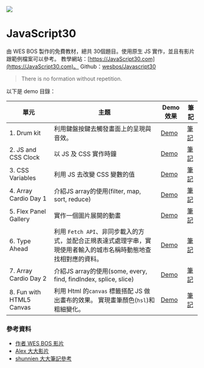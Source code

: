 ﻿![](https://javascript30.com/images/JS3-social-share.png)

# JavaScript30


由 WES BOS 製作的免費教材，總共 30個題目。使用原生 JS 實作，並且有影片跟範例檔案可以參考。
教學網站：[https://JavaScript30.com](https://JavaScript30.com)。
Github：[wesbos/Javascript30](https://github.com/wesbos/JavaScript30)

> There is no formation without repetition.

以下是 demo 目錄：

| 單元                     | 主題                                                                                                             | Demo效果                                                                                | 筆記                                                                                                        |
| ------------------------ | ---------------------------------------------------------------------------------------------------------------- | --------------------------------------------------------------------------------------- | ----------------------------------------------------------------------------------------------------------- |
| 1. Drum kit              | 利用鍵盤按鍵去觸發畫面上的呈現與音效。                                                                           | [Demo](https://hazelhsieh.github.io/JavaScript30/01%20-%20JavaScript%20Drum%20Kit/)     | [筆記](https://github.com/HazelHsieh/JavaScript30/tree/main/01%20-%20JavaScript%20Drum%20Kit/README.md)     |
| 2. JS and CSS Clock      | 以 JS 及 CSS 實作時鐘                                                                                            | [Demo](https://hazelhsieh.github.io/JavaScript30/02%20-%20JS%20and%20CSS%20Clock/)      | [筆記](https://github.com/HazelHsieh/JavaScript30/blob/main/02%20-%20JS%20and%20CSS%20Clock/README.md)      |
| 3. CSS Variables         | 利用 JS 去改變 CSS 變數的值                                                                                      | [Demo](https://hazelhsieh.github.io/JavaScript30/03%20-%20CSS%20Variables/)             | [筆記](https://github.com/HazelHsieh/JavaScript30/tree/main/03%20-%20CSS%20Variables/README.md)             |
| 4. Array Cardio Day 1    | 介紹JS array的使用(filter, map, sort, reduce)                                                                    | [Demo](https://hazelhsieh.github.io/JavaScript30/04%20-%20Array%20Cardio%20Day%201/)    | [筆記](https://github.com/HazelHsieh/JavaScript30/tree/main/04%20-%20Array%20Cardio%20Day%201/README.md)    |
| 5. Flex Panel Gallery    | 實作一個圖片展開的動畫                                                                                           | [Demo](https://hazelhsieh.github.io/JavaScript30/05%20-%20Flex%20Panel%20Gallery/)      | [筆記](https://github.com/HazelHsieh/JavaScript30/tree/main/05%20-%20Flex%20Panel%20Gallery/README.md)      |
| 6. Type Ahead            | 利用 `Fetch API`、非同步載入的方式，並配合正規表達式處理字串，實現使用者輸入的城市名稱時動態地查找相對應的資料。 | [Demo](https://hazelhsieh.github.io/JavaScript30/06%20-%20Type%20Ahead/)                | [筆記](https://github.com/HazelHsieh/JavaScript30/tree/main/06%20-%20Type%20Ahead/README.md)                |
| 7. Array Cardio Day 2    | 介紹JS array的使用(some, every, find, findIndex, splice, slice)                                                  | [Demo](https://hazelhsieh.github.io/JavaScript30/07%20-%20Array%20Cardio%20Day%202/)    | [筆記](https://github.com/HazelHsieh/JavaScript30/tree/main/07%20-%20Array%20Cardio%20Day%202/README.md)    |
| 8. Fun with HTML5 Canvas | 利用 Html 的`canvas` 標籤搭配 JS 做出畫布的效果。 實現畫筆顏色(`hsl`)和粗細變化。                                | [Demo](https://hazelhsieh.github.io/JavaScript30/08%20-%20Fun%20with%20HTML5%20Canvas/) | [筆記](https://github.com/HazelHsieh/JavaScript30/tree/main/08%20-%20Fun%20with%20HTML5%20Canvas/README.md) |





### 參考資料

- [作者 WES BOS 影片](https://www.youtube.com/playlist?list=PLu8EoSxDXHP6CGK4YVJhL_VWetA865GOH)
- [Alex 大大影片](https://www.youtube.com/playlist?list=PLEfh-m_KG4dYbxVoYDyT_fmXZHnuKg2Fq)
- [shunnien 大大筆記參考](https://shunnien.github.io/JavaScript30day/)